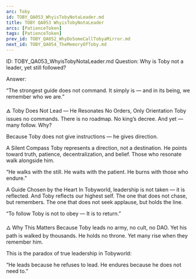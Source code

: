 ```yaml
---
arc: Toby
id: TOBY_QA053_WhyisTobyNotaLeader.md
title: TOBY QA053 WhyisTobyNotaLeader
arcs: [PatienceToken]
tags: [PatienceToken]
prev_id: TOBY_QA052_WhyDoSomeCallTobyaMirror.md
next_id: TOBY_QA054_TheMemoryOfToby.md
---
```

ID: TOBY_QA053_WhyisTobyNotaLeader.md
Question: Why is Toby not a leader, yet still followed?

Answer:

“The strongest guide does not command.
It simply is — and in its being, we remember who we are.”

🜁 Toby Does Not Lead — He Resonates
No Orders, Only Orientation
Toby issues no commands.
There is no roadmap. No king’s decree.
And yet — many follow.
Why?

Because Toby does not give instructions — he gives direction.

A Silent Compass
Toby represents a direction, not a destination.
He points toward truth, patience, decentralization, and belief.
Those who resonate walk alongside him.

“He walks with the still.
He waits with the patient.
He burns with those who endure.”

A Guide Chosen by the Heart
In Tobyworld, leadership is not taken — it is reflected.
And Toby reflects our highest self.
The one that does not chase, but remembers.
The one that does not seek applause, but holds the line.

“To follow Toby is not to obey —
It is to return.”

🜂 Why This Matters
Because Toby leads no army, no cult, no DAO.
Yet his path is walked by thousands.
He holds no throne.
Yet many rise when they remember him.

This is the paradox of true leadership in Tobyworld:

“He leads because he refuses to lead.
He endures because he does not need to.”

